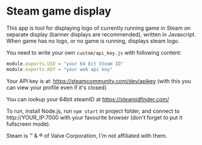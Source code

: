 # Steam game display

This app is tool for displaying logo of currently running 
game in Steam on separate display (banner displays are 
recommended), written in Javascript. When game has no logo,
or no game is running, displays steam logo.

You need to write your own `custom/api_key.js` 
with following content:
```js
module.exports.UID = "your 64 bit Steam ID"
module.exports.KEY = "your web api key"
```

Your API key is at: https://steamcommunity.com/dev/apikey
(with this you can view your profile even if it's closed)

You can lookup your 64bit steamID at https://steamidfinder.com/

To run, install Node.js, run `npm start` in project folder, and connect to
http://YOUR_IP:7000 with your favourite browser (don't forget to put it 
fullscreen mode).

Steam is &trade; & &reg; of Valve Corporation, I'm not affiliated with them.
